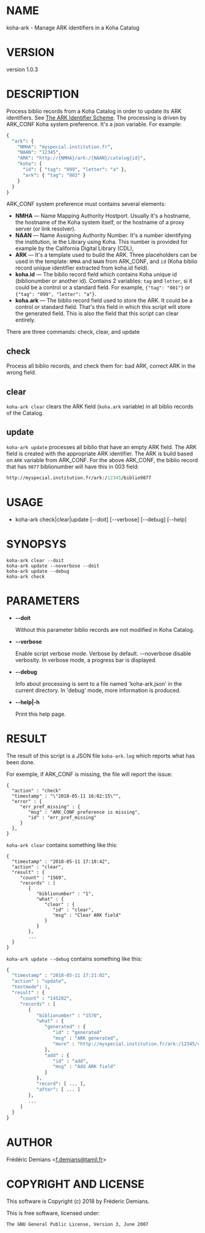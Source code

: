 # NAME

koha-ark - Manage ARK identifiers in a Koha Catalog

# VERSION

version 1.0.3

# DESCRIPTION

Process biblio records from a Koha Catalog in order to update its ARK
identifiers. See [The ARK Identifier
Scheme](https://tools.ietf.org/id/draft-kunze-ark-15.txt). The processing is
driven by ARK\_CONF Koha system preference. It's a json variable. For example:

```perl
{
  "ark": {
    "NMHA": "myspecial.institution.fr",
    "NAAN": "12345",
    "ARK": "http://{NMHA}/ark:/{NAAN}/catalog{id}",
    "koha": {
      "id": { "tag": "099", "letter": "a" },
      "ark": { "tag": "003" }
    }
  }
}
```

ARK\_CONF system preference must contains several elements:

- **NMHA** — Name Mapping Authority Hostport. Usually it's a hostname, the
hostname of the Koha system itself, or the hostname of a proxy server (or link
resolver).
- **NAAN** — Name Assigning Authority Number. It's a number identifying the
institution, ie the Library using Koha. This number is provided for example by
the California Digital Library (CDL),
- **ARK** — It's a template used to build the ARK. Three placeholders can be used
in the template: `NMHA` and `NAAN` from ARK\_CONF, and `id` (Koha
biblio record unique identifier extracted from koha.id field).
- **koha.id** — The biblio record field which contains Koha unique id
(biblionumber or another id). Contains 2 variables: `tag` and `letter`, si it
could be a control or a standard field. For example, `{"tag": "001"}` or
`{"tag": "099", "letter": "a"}`.
- **koha.ark** — The biblio record field used to store the ARK. It could be a
control or standard field. That's this field in which this script will store
the generated field. This is also the field that this script can clear
entirely.

There are three commands: check, clear, and update

## check

Process all biblio records, and check them for: bad ARK, correct ARK in the
wrong field.

## clear

`koha-ark clear` clears the ARK field (`koha.ark` variable) in all biblio
records of the Catalog.

## update

`koha-ark update` processes all biblio that have an empty ARK field. The ARK
field is created with the appropriate ARK identifier. The ARK is build based on
`ARK` variable from ARK\_CONF. For the above ARK\_CONF, the biblio record that has
`9877` biblionumber will have this in 003 field:

```perl
http://myspecial.institution.fr/ark:/12345/biblio9877
```

# USAGE

- koha-ark check|clear|update \[--doit\] \[--verbose\] \[--debug\] \[--help\]

# SYNOPSYS

```
koha-ark clear --doit
koha-ark update --noverbose --doit
koha-ark update --debug
koha-ark check
```

# PARAMETERS

- **--doit**

    Without this parameter biblio records are not modified in Koha Catalog.

- **--verbose**

    Enable script verbose mode. Verbose by default. --noverbose disable verbosity.
    In verbose mode, a progress bar is displayed.

- **--debug**

    Info about processing is sent to a file named 'koha-ark.json' in the current
    directory. In 'debug' mode, more information is produced.

- **--help|-h**

    Print this help page.

# RESULT

The result of this script is a JSON file `koha-ark.log` which reports what has
been done.

For exemple, if ARK\_CONF is missing, the file will report the issue:

```
{
  "action" : "check"
  "timestamp" : "\"2018-05-11 16:02:15\"",
  "error" : {
     "err_pref_missing" : {
        "msg" : "ARK_CONF preference is missing",
        "id" : "err_pref_missing"
     }
  },
}
```

`koha-ark clear` contains something like this:

```
{
  "timestamp" : "2018-05-11 17:18:42",
  "action" : "clear",
  "result" : {
     "count" : "1569",
     "records" : [
        {
           "biblionumber" : "1",
           "what" : {
              "clear" : {
                 "id" : "clear",
                 "msg" : "Clear ARK field"
              }
           }
        },
        ...
  }
}
```

`koha-ark update --debug` contains something like this:

```perl
{
  "timestamp" : "2018-05-11 17:21:02",
  "action" : "update",
  "testmode": 1,
  "result" : {
     "count" : "145282",
     "records" : [
        {         
           "biblionumber" : "1570",
           "what" : {
              "generated" : {
                 "id" : "generated"
                 "msg" : "ARK generated",
                 "more" : "http://myspecial.institution.fr/ark:/12345/catalog1573",
              },
              "add" : {
                 "id" : "add",
                 "msg" : "Add ARK field"
              }
           },
           "record": [ ... ],
           "after": [ ... ]
        },
        ...
     ]
  }
}
```

# AUTHOR

Frédéric Demians &lt;f.demians@tamil.fr>

# COPYRIGHT AND LICENSE

This software is Copyright (c) 2018 by Fréderic Demians.

This is free software, licensed under:

```
The GNU General Public License, Version 3, June 2007
```

